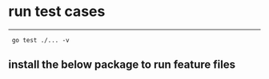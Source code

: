 # run test cases
---------------
``` go test ./... -v```

## install the below package to run feature files
```go install github.com/cucumber/godog/cmd/godog@latest
```